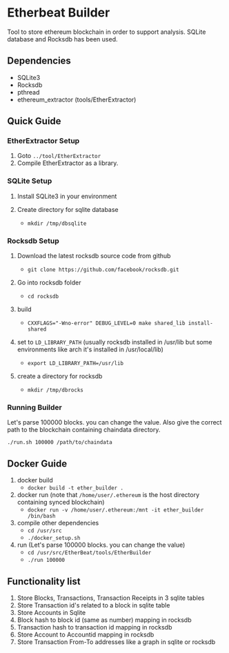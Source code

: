 # Etherbeat Builder

Tool to store ethereum blockchain in order to support analysis. SQLite database and Rocksdb has been used. 

## Dependencies
- SQLite3
- Rocksdb
- pthread
- ethereum_extractor (tools/EtherExtractor)

## Quick Guide

### EtherExtractor Setup

1. Goto `../tool/EtherExtractor`
2. Compile EtherExtractor as a library.

### SQLite Setup

1. Install SQLite3 in your environment

2. Create directory for sqlite database
   - `mkdir /tmp/dbsqlite`

### Rocksdb Setup

1. Download the latest rocksdb source code from github
   - `git clone https://github.com/facebook/rocksdb.git`

2. Go into rocksdb folder
   - `cd rocksdb`

3. build
   - `CXXFLAGS="-Wno-error" DEBUG_LEVEL=0 make shared_lib install-shared`

4. set to `LD_LIBRARY_PATH` (usually rocksdb installed in /usr/lib but some environments like arch it's installed in /usr/local/lib)
   - `export LD_LIBRARY_PATH=/usr/lib`

5. create a directory for rocksdb
   - `mkdir /tmp/dbrocks`


### Running Builder

Let's parse 100000 blocks. you can change the value. Also give the correct path to the blockchain containing chaindata directory.

`./run.sh 100000 /path/to/chaindata`

## Docker Guide

1. docker build
   - `docker build -t ether_builder .`
2. docker run (note that `/home/user/.ethereum` is the host directory containing synced blockchain)
   - `docker run -v /home/user/.ethereum:/mnt -it ether_builder /bin/bash`
3. compile other dependencies
   - `cd /usr/src`
   - `./docker_setup.sh`
4. run (Let's parse 100000 blocks. you can change the value)
   - `cd /usr/src/EtherBeat/tools/EtherBuilder`
   - `./run 100000`


## Functionality list

1. Store Blocks, Transactions, Transaction Receipts in 3 sqlite tables
2. Store Transaction id's related to a block in sqlite table
3. Store Accounts in Sqlite
4. Block hash to block id (same as number) mapping in rocksdb
5. Transaction hash to transaction id mapping in rocksdb
6. Store Account to Accountid mapping in rocksdb
7. Store Transaction From-To addresses like a graph in sqlite or rocksdb